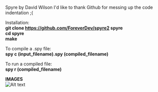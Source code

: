 Spyre by David Wilson
I'd like to thank Github for messing up the code indentation ;(

Installation:<br>
<b>git clone https://github.com/ForeverDev/spyre2 spyre</b><br>
<b>cd spyre</b><br>
<b>make</b>

To compile a .spy file:<br>
<b>spy c (input_filename).spy (compiled_filename) </b>

To run a compiled file:<br>
<b>spy r (compiled_filename) </b>

<b>IMAGES</b>
<br>
![Alt text](https://i.gyazo.com/e8bd215d9214989fca711174ad09b5c3.png "Code example 1")


